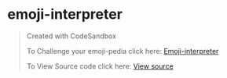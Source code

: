# emoji-interpreter

> Created with CodeSandbox
> 
> To Challenge your emoji-pedia click here: [Emoji-interpreter](https://f0nsr.csb.app/)
> 
> To View Source code click here: [View source](https://codesandbox.io/s/github/shmbajaj/emoji-interpreter)
